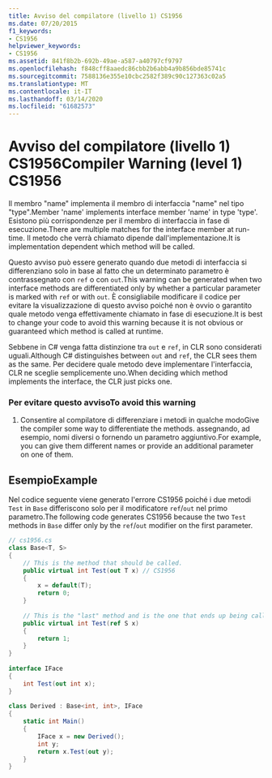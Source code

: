```yaml
---
title: Avviso del compilatore (livello 1) CS1956
ms.date: 07/20/2015
f1_keywords:
- CS1956
helpviewer_keywords:
- CS1956
ms.assetid: 841f8b2b-692b-49ae-a587-a40797cf9797
ms.openlocfilehash: f848cff8aaedc86cbb2b6abb4a9b856bde85741c
ms.sourcegitcommit: 7588136e355e10cbc2582f389c90c127363c02a5
ms.translationtype: MT
ms.contentlocale: it-IT
ms.lasthandoff: 03/14/2020
ms.locfileid: "61682573"
---
```

# <a name="compiler-warning-level-1-cs1956"></a><span data-ttu-id="6364d-102">Avviso del compilatore (livello 1) CS1956</span><span class="sxs-lookup"><span data-stu-id="6364d-102">Compiler Warning (level 1) CS1956</span></span>
<span data-ttu-id="6364d-103">Il membro "name" implementa il membro di interfaccia "name" nel tipo "type".</span><span class="sxs-lookup"><span data-stu-id="6364d-103">Member 'name' implements interface member 'name' in type 'type'.</span></span> <span data-ttu-id="6364d-104">Esistono più corrispondenze per il membro di interfaccia in fase di esecuzione.</span><span class="sxs-lookup"><span data-stu-id="6364d-104">There are multiple matches for the interface member at run-time.</span></span> <span data-ttu-id="6364d-105">Il metodo che verrà chiamato dipende dall'implementazione.</span><span class="sxs-lookup"><span data-stu-id="6364d-105">It is implementation dependent which method will be called.</span></span>  
  
 <span data-ttu-id="6364d-106">Questo avviso può essere generato quando due metodi di interfaccia si differenziano solo in base al fatto che un determinato parametro è contrassegnato con `ref` o con `out`.</span><span class="sxs-lookup"><span data-stu-id="6364d-106">This warning can be generated when two interface methods are differentiated only by whether a particular parameter is marked with `ref` or with `out`.</span></span> <span data-ttu-id="6364d-107">È consigliabile modificare il codice per evitare la visualizzazione di questo avviso poiché non è ovvio o garantito quale metodo venga effettivamente chiamato in fase di esecuzione.</span><span class="sxs-lookup"><span data-stu-id="6364d-107">It is best to change your code to avoid this warning because it is not obvious or guaranteed which method is called at runtime.</span></span>  
  
 <span data-ttu-id="6364d-108">Sebbene in C# venga fatta distinzione tra `out` e `ref`, in CLR sono considerati uguali.</span><span class="sxs-lookup"><span data-stu-id="6364d-108">Although C# distinguishes between `out` and `ref`, the CLR sees them as the same.</span></span> <span data-ttu-id="6364d-109">Per decidere quale metodo deve implementare l'interfaccia, CLR ne sceglie semplicemente uno.</span><span class="sxs-lookup"><span data-stu-id="6364d-109">When deciding which method implements the interface, the CLR just picks one.</span></span>  
  
### <a name="to-avoid-this-warning"></a><span data-ttu-id="6364d-110">Per evitare questo avviso</span><span class="sxs-lookup"><span data-stu-id="6364d-110">To avoid this warning</span></span>  
  
1. <span data-ttu-id="6364d-111">Consentire al compilatore di differenziare i metodi in qualche modo</span><span class="sxs-lookup"><span data-stu-id="6364d-111">Give the compiler some way to differentiate the methods.</span></span> <span data-ttu-id="6364d-112">assegnando, ad esempio, nomi diversi o fornendo un parametro aggiuntivo.</span><span class="sxs-lookup"><span data-stu-id="6364d-112">For example, you can give them different names or provide an additional parameter on one of them.</span></span>  
  
## <a name="example"></a><span data-ttu-id="6364d-113">Esempio</span><span class="sxs-lookup"><span data-stu-id="6364d-113">Example</span></span>  
 <span data-ttu-id="6364d-114">Nel codice seguente viene generato l'errore CS1956 poiché i due metodi `Test` in `Base` differiscono solo per il modificatore `ref`/`out` nel primo parametro.</span><span class="sxs-lookup"><span data-stu-id="6364d-114">The following code generates CS1956 because the two `Test` methods in `Base` differ only by the `ref`/`out` modifier on the first parameter.</span></span>  
  
```csharp  
// cs1956.cs  
class Base<T, S>  
{  
    // This is the method that should be called.  
    public virtual int Test(out T x) // CS1956  
    {  
        x = default(T);  
        return 0;  
    }  
  
    // This is the "last" method and is the one that ends up being called  
    public virtual int Test(ref S x)  
    {  
        return 1;  
    }  
}  
  
interface IFace  
{  
    int Test(out int x);  
}  
  
class Derived : Base<int, int>, IFace  
{  
    static int Main()  
    {  
        IFace x = new Derived();  
        int y;  
        return x.Test(out y);  
    }  
}  
```

